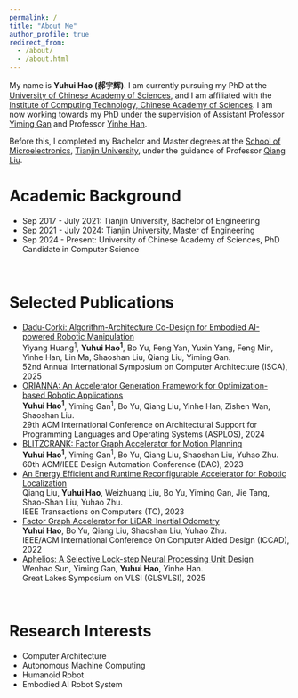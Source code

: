```yaml
---
permalink: /
title: "About Me"
author_profile: true
redirect_from: 
  - /about/
  - /about.html
---
```

My name is **Yuhui Hao (郝宇辉)**. I am currently pursuing my PhD at the [University of Chinese Academy of Sciences](https://www.ucas.ac.cn/), and I am affiliated with the [Institute of Computing Technology, Chinese Academy of Sciences](http://www.ict.cas.cn/). I am now working towards my PhD under the supervision of Assistant Professor [Yiming Gan](https://yiminggan.com/) and Professor [Yinhe Han](http://www.ict.ac.cn/sourcedb/cn/jssrck/201610/t20161010_4674169.html). 

Before this, I completed my Bachelor and Master degrees at the [School of Microelectronics](https://sme.tju.edu.cn/), [Tianjin University](https://www.tju.edu.cn/), under the guidance of Professor [Qiang Liu](https://faculty.tju.edu.cn/116022/zh_CN/index.htm). 
<br>


Academic Background
======
* Sep 2017 - July 2021: Tianjin University, Bachelor of Engineering
* Sep 2021 - July 2024: Tianjin University, Master of Engineering
* Sep 2024 - Present: University of Chinese Academy of Sciences, PhD Candidate in Computer Science
<br>


Selected Publications
======
- [Dadu-Corki: Algorithm-Architecture Co-Design for Embodied AI-powered Robotic Manipulation](https://yuhuihao.github.io)<br>Yiyang Huang<sup>1</sup>, **Yuhui Hao<sup>1</sup>**, Bo Yu, Feng Yan, Yuxin Yang, Feng Min, Yinhe Han, Lin Ma, Shaoshan Liu, Qiang Liu, Yiming Gan.<br> 52nd Annual International Symposium on Computer Architecture (ISCA), 2025<br>
- [ORIANNA: An Accelerator Generation Framework for Optimization-based Robotic Applications](https://yuhuihao.github.io)<br>**Yuhui Hao<sup>1</sup>**, Yiming Gan<sup>1</sup>, Bo Yu, Qiang Liu, Yinhe Han, Zishen Wan, Shaoshan Liu.<br> 29th ACM International Conference on Architectural Support for Programming Languages and Operating Systems (ASPLOS), 2024 <br>
- [BLITZCRANK: Factor Graph Accelerator for Motion Planning](https://yuhuihao.github.io) <br>**Yuhui Hao<sup>1</sup>**, Yiming Gan<sup>1</sup>, Bo Yu, Qiang Liu, Shaoshan Liu, Yuhao Zhu. <br>60th ACM/IEEE Design Automation Conference (DAC), 2023<br>
- [An Energy Efficient and Runtime Reconfigurable Accelerator for Robotic Localization](https://yuhuihao.github.io) <br>Qiang Liu, **Yuhui Hao**, Weizhuang Liu, Bo Yu, Yiming Gan, Jie Tang, Shao-Shan Liu, Yuhao Zhu. <br>IEEE Transactions on Computers (TC), 2023<br>
- [Factor Graph Accelerator for LiDAR-Inertial Odometry](https://yuhuihao.github.io) <br>**Yuhui Hao**, Bo Yu, Qiang Liu, Shaoshan Liu, Yuhao Zhu. <br>IEEE/ACM International Conference On Computer Aided Design (ICCAD), 2022<br>
- [Aphelios: A Selective Lock-step Neural Processing Unit Design](https://yuhuihao.github.io)<br>Wenhao Sun, Yiming Gan, **Yuhui Hao**, Yinhe Han.<br>Great Lakes Symposium on VLSI (GLSVLSI), 2025<br>
<br>


Research Interests
======
* Computer Architecture 
* Autonomous Machine Computing 
* Humanoid Robot 
* Embodied AI Robot System